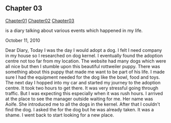 ## Chapter 03

[Chapter01](https://b00094250.github.io/github-story-2019/chapter01.html)
[Chapter02](https://b00094250.github.io/github-story-2019/chapter02.html)
[Chapter03](https://b00094250.github.io/github-story-2019/chapter03.html)






is a diary talking about various events which happened in my life. 

October 11, 2010
 
Dear Diary,
        Today I was the day I would adopt a dog. I felt I need company in my house so I researched on dog kernel. I eventually found the adoption centre not too far from my location. 
The website had many dogs which were all nice but then I stumble upon this beautiful rottweiler 
puppy. There was something about this puppy that made me want to be part of his life.
I made sure I had the equipment needed for the dog like the bowl, food and toys. The next day I hopped into my car and started my journey 
to the adoption centre. It took two hours to get there. It was very stressful going through traffic. But I was expecting this especially when it was rush hours. 
I arrived at the place to see the manager outside waiting for me. Her name was Aoife. She introduced me to all the dogs in the kernel. After that I couldn't find the dog. I asked the 
for the dog but he was already taken. It was a shame. I went back to start looking  for a new place.
            